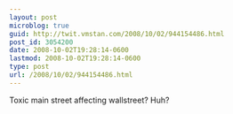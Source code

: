 ```yaml
---
layout: post
microblog: true
guid: http://twit.vmstan.com/2008/10/02/944154486.html
post_id: 3054200
date: 2008-10-02T19:28:14-0600
lastmod: 2008-10-02T19:28:14-0600
type: post
url: /2008/10/02/944154486.html
---
```

Toxic main street affecting wallstreet? Huh?
